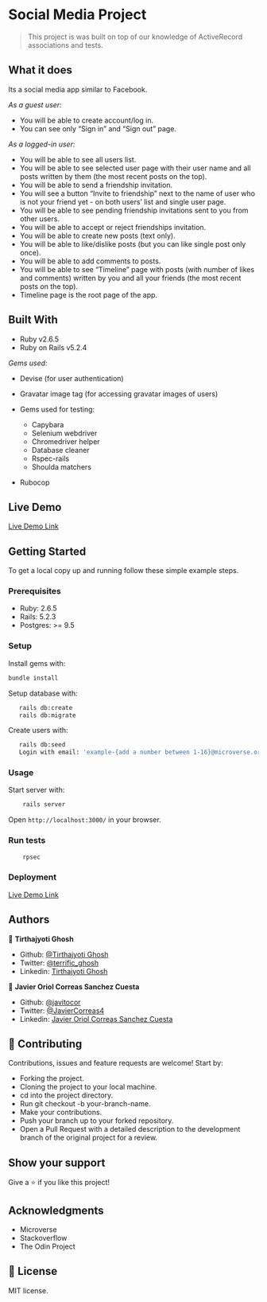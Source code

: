 # Social Media Project

> This project is was built on top of our knowledge of ActiveRecord associations and tests.

## What it does

Its a social media app similar to Facebook.

*As a guest user:*

- You will be able to create account/log in.
- You can see only “Sign in” and “Sign out” page.

*As a logged-in user:*

- You will be able to see all users list.
- You will be able to see selected user page with their user name and all posts written by them (the most recent posts on the top).
- You will be able to send a friendship invitation.
- You will see a button “Invite to friendship” next to the name of user who is not your friend yet - on both users’ list and single user page.
- You will be able to see pending friendship invitations sent to you from other users.
- You will be able to accept or reject friendships invitation.
- You will be able to create new posts (text only).
- You will be able to like/dislike posts (but you can like single post only once).
- You will be able to add comments to posts.
- You will be able to see “Timeline” page with posts (with number of likes and comments) written by you and all your friends (the most recent posts on the top).
- Timeline page is the root page of the app.

## Built With

- Ruby v2.6.5
- Ruby on Rails v5.2.4

*Gems used:*

- Devise (for user authentication)
- Gravatar image tag (for accessing gravatar images of users)
- Gems used for testing:
  - Capybara
  - Selenium webdriver
  - Chromedriver helper
  - Database cleaner
  - Rspec-rails
  - Shoulda matchers

- Rubocop

## Live Demo

[Live Demo Link](https://protected-meadow-84976.herokuapp.com/users/sign_in)

## Getting Started

To get a local copy up and running follow these simple example steps.

### Prerequisites

- Ruby: 2.6.5
- Rails: 5.2.3
- Postgres: >= 9.5

### Setup

Install gems with:

``` bash
bundle install
```

Setup database with:

``` bash
   rails db:create
   rails db:migrate
```

Create users with:

``` bash
   rails db:seed
   Login with email: 'example-{add a number between 1-16}@microverse.org', and password:'password'
```

### Usage

Start server with:

``` bash
    rails server
```

Open `http://localhost:3000/` in your browser.

### Run tests

``` bash
    rpsec
```

### Deployment

[Live Demo Link](https://protected-meadow-84976.herokuapp.com/users/sign_in)

## Authors

👤 **Tirthajyoti Ghosh**

- Github: [@Tirthajyoti Ghosh](https://github.com/tirthajyoti-ghosh)
- Twitter: [@terrific_ghosh](https://twitter.com/terrific_ghosh)
- Linkedin: [Tirthajyoti Ghosh](https://www.linkedin.com/in/tirthajyoti-ghosh-370544199/)

👤 **Javier Oriol Correas Sanchez Cuesta**

- Github: [@javitocor](https://github.com/javitocor)
- Twitter: [@JavierCorreas4](https://twitter.com/JavierCorreas4)
- Linkedin: [Javier Oriol Correas Sanchez Cuesta](https://www.linkedin.com/in/javier-correas-sanchez-cuesta-15289482/)

## 🤝 Contributing

Contributions, issues and feature requests are welcome! Start by:

- Forking the project.
- Cloning the project to your local machine.
- cd into the project directory.
- Run git checkout -b your-branch-name.
- Make your contributions.
- Push your branch up to your forked repository.
- Open a Pull Request with a detailed description to the development branch of the original project for a review.

## Show your support

Give a ⭐️ if you like this project!

## Acknowledgments

- Microverse
- Stackoverflow
- The Odin Project

## 📝 License

MIT license.

